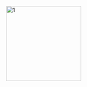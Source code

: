 <img width="204" alt="1" src="https://github.com/WahyudiYulyanto/project-uts-flutter/assets/133850799/bf6f26dc-8db4-4346-a3df-54f851c210a5">

